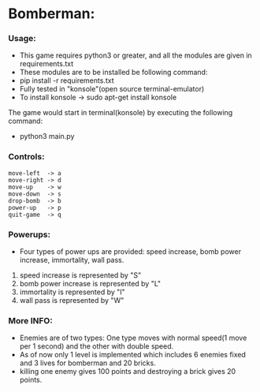 # Bomberman:

### Usage:
* This game requires python3 or greater, and all the modules are given in requirements.txt
* These modules are to be installed be following command:
* pip install -r requirements.txt
* Fully tested in "konsole"(open source terminal-emulator)
* To install konsole ->  sudo apt-get install konsole

The game would start in terminal(konsole) by executing the following command:
* python3 main.py

### Controls:
    move-left  -> a
    move-right -> d
    move-up    -> w
    move-down  -> s
    drop-bomb  -> b
    power-up   -> p
    quit-game  -> q
 
### Powerups:
* Four types of power ups are provided: speed increase, bomb power increase, immortality, wall pass.
 1. speed increase is represented by "S"
 2. bomb power increase is represented by "L"
 3. immortality is represented by "I"
 4. wall pass is represented by "W"

### More INFO:
* Enemies are of two types: One type moves with normal speed(1 move per 1 second) and the other with double speed.
* As of now only 1 level is implemented which includes 6 enemies fixed and 3 lives for bomberman and 20 bricks.
* killing one enemy gives 100 points and destroying a brick gives 20 points.

